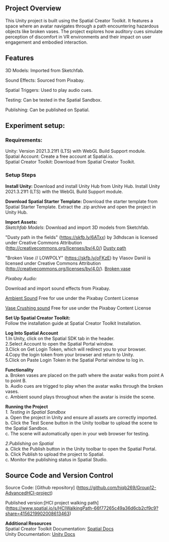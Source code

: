 ## Project Overview
This Unity project is built using the Spatial Creator Toolkit. It features a space where an avatar navigates through a path encountering hazardous objects like broken vases. The project explores how auditory cues simulate perception of discomfort in VR environments and their impact on user engagement and embodied interaction.

## Features
3D Models: Imported from Sketchfab.

Sound Effects: Sourced from Pixabay.

Spatial Triggers: Used to play audio cues.

Testing: Can be tested in the Spatial Sandbox.

Publishing: Can be published on Spatial.

## Experiment setup:

### Requirements:
Unity: Version 2021.3.21f1 (LTS) with WebGL Build Support module.  
Spatial Account: Create a free account at Spatial.io.  
Spatial Creator Toolkit: Download from Spatial Creator Toolkit.  

### Setup Steps

**Install Unity:**
Download and install Unity Hub from Unity Hub.
Install Unity 2021.3.21f1 (LTS) with the WebGL Build Support module.

**Download Spatial Starter Template:**
Download the starter template from Spatial Starter Template.
Extract the .zip archive and open the project in Unity Hub.

**Import Assets:**  
_Sketchfab Models_: 
Download and import 3D models from Sketchfab.

"Dusty path in the fields" (https://skfb.ly/6ATxx)  by 3dhdscan is licensed under Creative Commons Attribution (http://creativecommons.org/licenses/by/4.0/)
[Dusty path](https://sketchfab.com/3d-models/dusty-path-in-the-fields-1386c844619e4006a916383158f7ade5 )

"Broken Vase // LOWPOLY" (https://skfb.ly/oFKzE)  by Vlasov Daniil is licensed under Creative Commons Attribution (http://creativecommons.org/licenses/by/4.0/). 
[Broken vase](https://sketchfab.com/3d-models/broken-vase-lowpoly-6e0f182f408143a3be6381ef02cadddf)

_Pixabay Audio:_ 

Download and import sound effects from Pixabay.

[Ambient Sound](https://pixabay.com/sound-effects/birds-chirping-241045/) 
Free for use under the Pixabay Content License

[Vase Crushing sound](https://pixabay.com/sound-effects/glass-shatter-7-95202/)
Free for use under the Pixabay Content License

**Set Up Spatial Creator Toolkit:**  
Follow the installation guide at Spatial Creator Toolkit Installation.  

**Log Into Spatial Account**  
1.In Unity, click on the Spatial SDK tab in the header.    
2.Select Account to open the Spatial Portal window.  
3.Click on Get Login Token, which will redirect you to your browser.  
4.Copy the login token from your browser and return to Unity.  
5.Click on Paste Login Token in the Spatial Portal window to log in.  

**Functionality**  
a. Broken vases are placed on the path where the avatar walks from point A to point B.  
b. Audio cues are trigged to play when the avatar walks through the broken vases.  
c. Ambient sound plays throughout when the avatar is inside the scene.   

**Running the Project**  
_1. Testing in Spatial Sandbox_  
a. Open the project in Unity and ensure all assets are correctly imported.  
b. Click the Test Scene button in the Unity toolbar to upload the scene to the Spatial Sandbox.  
c. The scene will automatically open in your web browser for testing.  

_2.Publishing on Spatial_  
a. Click the Publish button in the Unity toolbar to open the Spatial Portal.  
b. Click Publish to upload the project to Spatial.  
c. Monitor the publishing status in Spatial Studio.  

## Source Code and Version Control
Source Code: [Github repository] (https://github.com/hiqb269/Group12-AdvancedHCI-project)

Published version:[HCI project walking path] (https://www.spatial.io/s/HCIWalkingPath-66f77265c49a36d6cb2cf9c9?share=4156219902008613463)

**Additional Resources**  
Spatial Creator Toolkit Documentation: [Spatial Docs](https://toolkit.spatial.io/)  
Unity Documentation: [Unity Docs](https://docs.unity.com/)



